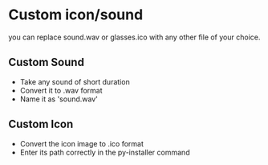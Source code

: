 # Custom icon/sound
you can replace sound.wav or glasses.ico with any other file of your choice.

## Custom Sound
*  Take any sound of short duration
*  Convert it to .wav format
*  Name it as 'sound.wav'

## Custom Icon
*  Convert the icon image to .ico format
*  Enter its path correctly in the py-installer command
